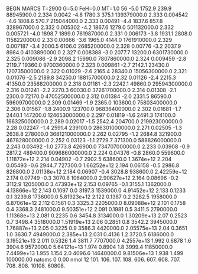 BEGN
MARCS T=2900 G=5.0 FeH=0.0 MT=1.0
                  56
-5.0 1752.9 239.9 88945900.0 2.334 0.0042 
-4.8 1780.3 375.1 139379000.0 2.333 0.004542 
-4.6 1808.6 570.7 215044000.0 2.333 0.00491 
-4.4 1837.6 857.8 328967000.0 2.332 0.005302 
-4.2 1867.6 1279.0 501132000.0 2.332 0.005721 
-4.0 1898.7 1899.0 761987000.0 2.331 0.006173 
-3.8 1931.1 2808.0 1158220000.0 2.33 0.00666 
-3.6 1965.0 4144.0 1761910000.0 2.329 0.007187 
-3.4 2000.5 6106.0 2685200000.0 2.328 0.00776 
-3.2 2037.9 8984.0 4103890000.0 2.327 0.008388 
-3.0 2077.7 13200.0 6301730000.0 2.325 0.009086 
-2.9 2098.2 15990.0 7807860000.0 2.324 0.009459 
-2.8 2119.7 19360.0 9700360000.0 2.323 0.009861 
-2.7 2142.1 23430.0 12073500000.0 2.322 0.01029 
-2.6 2165.4 28340.0 15056300000.0 2.321 0.01076 
-2.5 2189.8 34250.0 18815700000.0 2.32 0.01126 
-2.4 2215.3 41350.0 23568200000.0 2.318 0.01181 
-2.3 2242.1 49860.0 29594300000.0 2.316 0.01241 
-2.2 2270.3 60030.0 37261700000.0 2.314 0.01308 
-2.1 2300.0 72170.0 47052500000.0 2.312 0.01384 
-2.0 2331.5 86590.0 59609700000.0 2.309 0.01469 
-1.9 2365.0 103600.0 75803400000.0 2.306 0.01567 
-1.8 2400.9 123700.0 96836400000.0 2.302 0.01681 
-1.7 2440.1 147200.0 124653000000.0 2.297 0.01819 
-1.6 2491.3 174100.0 166325000000.0 2.289 0.02017 
-1.5 2542.4 204700.0 219923000000.0 2.28 0.02247 
-1.4 2591.4 239100.0 286301000000.0 2.271 0.02505 
-1.3 2638.8 278000.0 368121000000.0 2.262 0.02795 
-1.2 2684.8 321900.0 467828000000.0 2.252 0.03123 
-1.1 2729.7 371300.0 588826000000.0 2.243 0.03492 
-1.0 2773.8 426900.0 734707000000.0 2.233 0.03908 
-0.9 2817.2 489400.0 909686000000.0 2.224 0.04376 
-0.8 2860.0 559600.0 1.11872e+12 2.214 0.04902 
-0.7 2902.5 638600.0 1.3674e+12 2.204 0.05493 
-0.6 2944.7 727300.0 1.66252e+12 2.194 0.06158 
-0.5 2986.8 826800.0 2.01138e+12 2.184 0.06907 
-0.4 3028.8 938600.0 2.42259e+12 2.174 0.07749 
-0.3 3070.8 1064000.0 2.90627e+12 2.164 0.08696 
-0.2 3112.9 1205000.0 3.47393e+12 2.153 0.09765 
-0.1 3155.1 1362000.0 4.13866e+12 2.143 0.1097 
0.0 3197.3 1539000.0 4.91452e+12 2.133 0.1233 
0.1 3239.8 1736000.0 5.81923e+12 2.122 0.1387 
0.2 3282.5 1958000.0 6.87061e+12 2.112 0.1561 
0.3 3325.3 2205000.0 8.09088e+12 2.101 0.1758 
0.4 3368.3 2481000.0 9.50351e+12 2.091 0.1981 
0.5 3411.5 2790000.0 1.11368e+13 2.081 0.2235 
0.6 3454.8 3134000.0 1.30209e+13 2.07 0.2523 
0.7 3498.4 3518000.0 1.51919e+13 2.06 0.2851 
0.8 3542.2 3945000.0 1.76887e+13 2.05 0.3225 
0.9 3586.3 4420000.0 2.05575e+13 2.04 0.3651 
1.0 3630.7 4949000.0 2.385e+13 2.031 0.4136 
1.2 3720.5 6186000.0 3.19521e+13 2.011 0.5326 
1.4 3811.7 7707000.0 4.2557e+13 1.992 0.6878 
1.6 3904.6 9572000.0 5.64121e+13 1.974 0.8904 
1.8 3999.4 11850000.0 7.4499e+13 1.955 1.154 
2.0 4096.6 14640000.0 9.81506e+13 1.938 1.499 
100000.00
natoms              0      0.00
nmol          12
          101.         106.       107.      108.         606.        607.        608.
          707.         708.       808.    10108.       60808.
